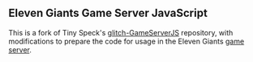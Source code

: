 ## Eleven Giants Game Server JavaScript ##

This is a fork of Tiny Speck's
[glitch-GameServerJS](https://github.com/tinyspeck/glitch-GameServerJS)
repository, with modifications to prepare the code for usage in the Eleven
Giants [game server](https://github.com/elevengiants/eleven-server).
